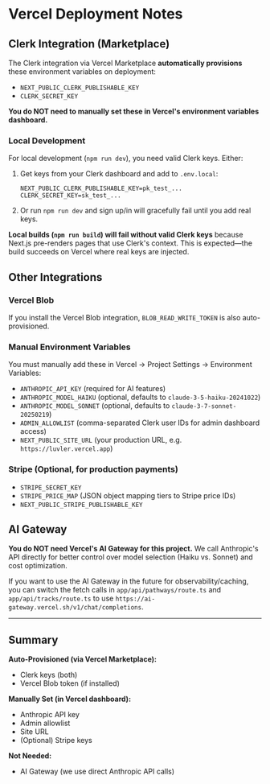 # Vercel Deployment Notes

## Clerk Integration (Marketplace)

The Clerk integration via Vercel Marketplace **automatically provisions** these environment variables on deployment:
- `NEXT_PUBLIC_CLERK_PUBLISHABLE_KEY`
- `CLERK_SECRET_KEY`

**You do NOT need to manually set these in Vercel's environment variables dashboard.**

### Local Development

For local development (`npm run dev`), you need valid Clerk keys. Either:
1. Get keys from your Clerk dashboard and add to `.env.local`:
   ```
   NEXT_PUBLIC_CLERK_PUBLISHABLE_KEY=pk_test_...
   CLERK_SECRET_KEY=sk_test_...
   ```
2. Or run `npm run dev` and sign up/in will gracefully fail until you add real keys.

**Local builds (`npm run build`) will fail without valid Clerk keys** because Next.js pre-renders pages that use Clerk's context. This is expected—the build succeeds on Vercel where real keys are injected.

## Other Integrations

### Vercel Blob
If you install the Vercel Blob integration, `BLOB_READ_WRITE_TOKEN` is also auto-provisioned.

### Manual Environment Variables

You must manually add these in Vercel → Project Settings → Environment Variables:
- `ANTHROPIC_API_KEY` (required for AI features)
- `ANTHROPIC_MODEL_HAIKU` (optional, defaults to `claude-3-5-haiku-20241022`)
- `ANTHROPIC_MODEL_SONNET` (optional, defaults to `claude-3-7-sonnet-20250219`)
- `ADMIN_ALLOWLIST` (comma-separated Clerk user IDs for admin dashboard access)
- `NEXT_PUBLIC_SITE_URL` (your production URL, e.g. `https://luvler.vercel.app`)

### Stripe (Optional, for production payments)
- `STRIPE_SECRET_KEY`
- `STRIPE_PRICE_MAP` (JSON object mapping tiers to Stripe price IDs)
- `NEXT_PUBLIC_STRIPE_PUBLISHABLE_KEY`

## AI Gateway

**You do NOT need Vercel's AI Gateway for this project.** We call Anthropic's API directly for better control over model selection (Haiku vs. Sonnet) and cost optimization.

If you want to use the AI Gateway in the future for observability/caching, you can switch the fetch calls in `app/api/pathways/route.ts` and `app/api/tracks/route.ts` to use `https://ai-gateway.vercel.sh/v1/chat/completions`.

---

## Summary

**Auto-Provisioned (via Vercel Marketplace):**
- Clerk keys (both)
- Vercel Blob token (if installed)

**Manually Set (in Vercel dashboard):**
- Anthropic API key
- Admin allowlist
- Site URL
- (Optional) Stripe keys

**Not Needed:**
- AI Gateway (we use direct Anthropic API calls)
